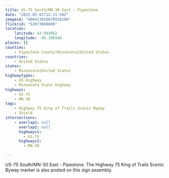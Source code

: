 ```yaml
---
title: US-75 South/MN-30 East - Pipestone
date: "2022-05-01T12:31:58Z"
imageid: "406413016070938160"
flickrid: "52073088609"
location:
    latitude: 43.993862
    longitude: -96.306946
places: []
counties:
    - Pipestone County|Minnesota|United States
countries:
    - United States
states:
    - Minnesota|United States
highwaytypes:
    - US Highway
    - Minnesota State Highway
highways:
    - US-75
    - MN-30
tags:
    - Highway 75 King of Trails Scenic Byway
    - Shield
intersections:
    - overlap1: null
      overlap2: null
      highways1:
        - US-75
      highways2:
        - MN-30

---
```

US-75 South/MN-30 East - Pipestone.  The Highway 75 King of Trails Scenic Byway marker is also posted on this sign assembly.